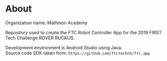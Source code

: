 # About

Organization name: Mathison Academy

Repository used to create the FTC Robot Controller App for the 2019 FIRST Tech Challenge ROVER RUCKUS.

Development environment is Android Studio using Java.<br/>
Source code SDK taken from: `https://github.com/ftctechnh/ftc_app`
